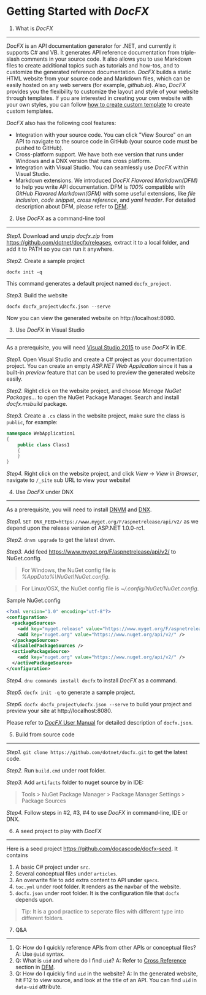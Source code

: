 Getting Started with *DocFX*
===============

1. What is *DocFX*
---------------

*DocFX* is an API documentation generator for .NET, and currently it supports C# and VB.
It generates API reference documentation from triple-slash comments in your source code.
It also allows you to use Markdown files to create additional topics such as tutorials and how-tos, and to customize the generated reference documentation.
*DocFX* builds a static HTML website from your source code and Markdown files, which can be easily hosted on any web servers (for example, *github.io*).
Also, *DocFX* provides you the flexibility to customize the layout and style of your website through templates.
If you are interested in creating your own website with your own styles, you can follow [how to create custom template](howto_create_custom_template.md) to create custom templates.

*DocFX* also has the following cool features:

* Integration with your source code. You can click "View Source" on an API to navigate to the source code in GitHub (your source code must be pushed to GitHub).
* Cross-platform support. We have both exe version that runs under Windows and a DNX version that runs cross platform.
* Integration with Visual Studio. You can seamlessly use *DocFX* within Visual Studio.
* Markdown extensions. We introduced *DocFX Flavored Markdown(DFM)* to help you write API documentation. DFM is *100%* compatible with *GitHub Flavored Markdown(GFM)* with some useful extensions, like *file inclusion*, *code snippet*, *cross reference*, and *yaml header*.
For detailed description about DFM, please refer to [DFM](../spec/docfx_flavored_markdown.md).


2. Use *DocFX* as a command-line tool
-----------------------

*Step1.* Download and unzip *docfx.zip* from https://github.com/dotnet/docfx/releases, extract it to a local folder, and add it to PATH so you can run it anywhere.

*Step2.* Create a sample project
```
docfx init -q
```

This command generates a default project named `docfx_project`.

*Step3.* Build the website
```
docfx docfx_project\docfx.json --serve
```

Now you can view the generated website on http://localhost:8080.

3. Use *DocFX* in Visual Studio
---------------

As a prerequisite, you will need [Visual Studio 2015](https://www.visualstudio.com/downloads/download-visual-studio-vs) to use *DocFX* in IDE.

*Step1.* Open Visual Studio and create a C# project as your documentation project. You can create an empty *ASP.NET Web Application* since it has a built-in *preview* feature that can be used to preview the generated website easily.

*Step2.* Right click on the website project, and choose *Manage NuGet Packages...* to open the NuGet Package Manager. Search and install *docfx.msbuild* package.

*Step3.* Create a `.cs` class in the website project, make sure the class is `public`, for example:

```csharp
namespace WebApplication1
{
    public class Class1
    {
    }
}
```

*Step4.* Right click on the website project, and click *View* -> *View in Browser*, navigate to `/_site` sub URL to view your website!

4. Use *DocFX* under DNX
----------------
As a prerequisite, you will need to install [DNVM](http://docs.asp.net/en/latest/getting-started/installing-on-windows.html#install-the-net-version-manager-dnvm) and [DNX](http://docs.asp.net/en/latest/getting-started/installing-on-windows.html#install-the-net-execution-environment-dnx).

*Step1.* `SET DNX_FEED=https://www.myget.org/F/aspnetrelease/api/v2/` as we depend upon the release version of ASP.NET 1.0.0-rc1.

*Step2.* `dnvm upgrade` to get the latest dnvm.

*Step3.* Add feed https://www.myget.org/F/aspnetrelease/api/v2/ to NuGet.config.
> For Windows, the NuGet config file is *%AppData%\NuGet\NuGet.config*.

> For Linux/OSX, the NuGet config file is *~/.config/NuGet/NuGet.config*.

Sample NuGet.config
```xml
<?xml version="1.0" encoding="utf-8"?>
<configuration>
  <packageSources>
    <add key="myget.release" value="https://www.myget.org/F/aspnetrelease/api/v2/" />
    <add key="nuget.org" value="https://www.nuget.org/api/v2/" />
  </packageSources>
  <disabledPackageSources />
  <activePackageSource>
    <add key="nuget.org" value="https://www.nuget.org/api/v2/" />
  </activePackageSource>
</configuration>
```

*Step4.* `dnu commands install docfx` to install *DocFX* as a command.

*Step5.* `docfx init -q` to generate a sample project.

*Step6.* `docfx docfx_project\docfx.json --serve` to build your project and preview your site at http://localhost:8080.

Please refer to [*DocFX* User Manual](docfx.exe_user_manual.md) for detailed description of `docfx.json`.

5. Build from source code
----------------

*Step1.* `git clone https://github.com/dotnet/docfx.git` to get the latest code.

*Step2.* Run `build.cmd` under root folder.

*Step3.* Add `artifacts` folder to nuget source by in IDE:
  > Tools > NuGet Package Manager > Package Manager Settings > Package Sources

*Step4.* Follow steps in #2, #3, #4 to use *DocFX* in command-line, IDE or DNX.

6. A seed project to play with *DocFX*
-------------------------
Here is a seed project https://github.com/docascode/docfx-seed. It contains

1. A basic C# project under `src`.
2. Several conceptual files under `articles`.
3. An overwrite file to add extra content to API under `specs`.
4. `toc.yml` under root folder. It renders as the navbar of the website.
5. `docfx.json` under root folder. It is the configuration file that `docfx` depends upon.

> Tip:
  It is a good practice to seperate files with different type into different folders.

7. Q&A
-------------------------
1. Q: How do I quickly reference APIs from other APIs or conceptual files?
   A: Use `@uid` syntax.
2. Q: What is `uid` and where do I find `uid`?
   A: Refer to [Cross Reference](../spec/docfx_flavored_markdown.md#cross-reference) section in [DFM](../spec/docfx_flavored_markdown.md).
3. Q: How do I quickly find `uid` in the website?
   A: In the generated website, hit F12 to view source, and look at the title of an API. You can find `uid` in `data-uid` attribute.
